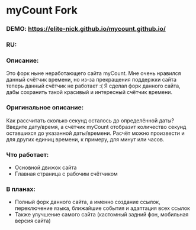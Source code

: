 # myCount Fork
### DEMO: https://elite-nick.github.io/mycount.github.io/
### RU:
### Описание:
Это форк ныне неработающего сайта myCount. Мне очень нравился данный счётчик времени, но из-за прекращения поддержки сайта теперь данный счётчик не работает :( Я сделал форк данного сайта, дабы сохранить такой красивый и интересный счётчик времени.

### Оригинальное описание:
Как рассчитать сколько секунд осталось до определённой даты? Введите дату/время, а счётчик myCount отобразит количество секунд оставшихся до указанной даты/времени. Расчёт можно произвести и для других единиц времени, к примеру, для минут или часов.

### Что работает:
* Основной движок сайта
* Главная страница с рабочим счётчиком

### В планах:
* Полный форк данного сайта, а именно создание ссылок, переключение языка, ближайшие события и адаптация всех ссылок
* Также улучшение самого сайта (кастомный задний фон, мобильная версия сайта)
